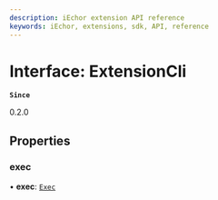 ```yaml
---
description: iEchor extension API reference
keywords: iEchor, extensions, sdk, API, reference
---
```


# Interface: ExtensionCli

**`Since`**

0.2.0

## Properties

### exec

• **exec**: [`Exec`](Exec.md)
